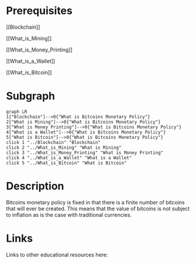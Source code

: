 # Prerequisites
[[Blockchain]]


[[What_is_Mining]]


[[What_is_Money_Printing]]


[[What_is_a_Wallet]]


[[What_is_Bitcoin]]

# Subgraph

```mermaid
graph LR
1["Blockchain"]-->0{"What is Bitcoins Monetary Policy"}
2["What is Mining"]-->0{"What is Bitcoins Monetary Policy"}
3["What is Money Printing"]-->0{"What is Bitcoins Monetary Policy"}
4["What is a Wallet"]-->0{"What is Bitcoins Monetary Policy"}
5["What is Bitcoin"]-->0{"What is Bitcoins Monetary Policy"}
click 1 "../Blockchain" "Blockchain"
click 2 "../What_is_Mining" "What is Mining"
click 3 "../What_is_Money_Printing" "What is Money Printing"
click 4 "../What_is_a_Wallet" "What is a Wallet"
click 5 "../What_is_Bitcoin" "What is Bitcoin"
```



# Description
  
Bitcoins monetary policy is fixed in that there is a finite number of bitcoins that will ever be created. This means that the value of bitcoins is not subject to inflation as is the case with traditional currencies.

# Links
Links to other educational resources here:
